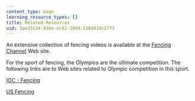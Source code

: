 ```yaml
---
content_type: page
learning_resource_types: []
title: Related Resources
uid: 3ae33134-916e-ec82-106d-116d43dc27f3
---
```


An extensive collection of fencing videos is available at the [Fencing Channel](http://www.fencing.net/) Web site.

For the sport of fencing, the Olympics are the ultimate competition. The following links are to Web sites related to Olympic competition in this sport.

[IOC - Fencing](https://www.olympic.org/fencing)

[US Fencing](http://www.usfencing.org/)